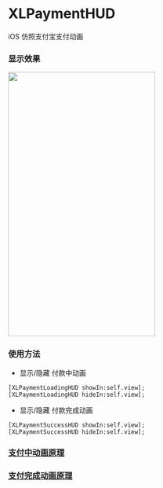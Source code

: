 # XLPaymentHUD
iOS 仿照支付宝支付动画

### 显示效果

<img src="https://github.com/mengxianliang/XLPaymentHUD/blob/master/GIF/1.gif" width=300 height=538 />

### 使用方法

* 显示/隐藏 付款中动画
```objc
[XLPaymentLoadingHUD showIn:self.view];
[XLPaymentLoadingHUD hideIn:self.view];
```
* 显示/隐藏 付款完成动画
```objc
[XLPaymentSuccessHUD showIn:self.view];
[XLPaymentSuccessHUD hideIn:self.view];
```

### [支付中动画原理](http://blog.csdn.net/u013282507/article/details/70208141)
### [支付完成动画原理](http://blog.csdn.net/u013282507/article/details/70211889)

